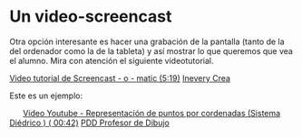 # Un video-screencast

Otra opción interesante es hacer una grabación de la pantalla (tanto de la del ordenador como la de la tableta) y así mostrar lo que queremos que vea el alumno. Mira con atención el siguiente videotutorial.

[Video tutorial de Screencast - o - matic (5:19)](https://www.youtube.com/watch?v=tmdBKM96ncQ) [Inevery Crea](https://www.youtube.com/channel/UCXa-Em6o6Z_qf7Dy3qTe4QA)

Este es un ejemplo:

      [Vídeo Youtube - Representación de puntos por cordenadas (Sistema Diédrico ) ( 00:42)](https://www.youtube.com/watch?v=hoElvlaO_6c) [PDD Profesor de Dibujo](https://www.youtube.com/channel/UCPxyQNxXpw1WKncwKTABvTg)